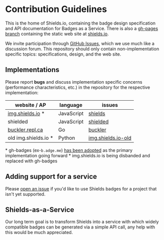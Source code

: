 # Contribution Guidelines

This is the home of Shields.io, containing the badge design specification and API documentation for Badges as a Service. There is also a [gh-pages branch][website] containing the static web site at [shields.io][].

We invite participation through [GitHub Issues][], which we use much like a discussion forum. This repository should only contain non-implementation specific topics: specifications, design, and the web site.

## Implementations

Please report **bugs** and discuss implementation specific concerns (performance characteristics, etc.) in the repository for the respective implementation:

| website / AP                  | language   | issues                        |
| ----------------------------- | ---------- | ----------------------------- |
| [img.shields.io][] *          | JavaScript | [shields][gh-badges issues]   |
| shielded                      | JavaScript | [shielded][shielded issues]   |
| [buckler.repl.ca][]           | Go         | [buckler][buckler issues]     |
| old img.shields.io *          | Python     | [img.shields.io-old][]        |

\* gh-badges (ex-`b.adge.me`) [has been adopted][primary] as the primary implementation going forward
\* img.shields.io is being disbanded and replaced with gh-badges

## Adding support for a service

Please [open an issue][new issue] if you'd like to use Shields badges for a project that isn't yet supported.

## Shields-as-a-Service

Our long term goal is to transform Shields into a service with which widely compatible badges can be generated via a simple API call, any help with this would be much appreciated.

[shields.io]: http://shields.io/
[website]: https://github.com/badges/shields/tree/gh-pages
[GitHub Issues]: https://github.com/badges/shields/issues
[new issue]: https://github.com/badges/shields/issues/new

[img.shields.io]: http://img.shields.io/
[gh-badges issues]: https://github.com/badges/shields/issues
[primary]: https://github.com/badges/shields/issues/94

[shielded issues]: https://github.com/badges/shielded/issues

[buckler.repl.ca]: http://buckler.repl.ca/
[buckler issues]: https://github.com/badges/buckler/issues

[img.shields.io-old]: https://github.com/badges/img.shields.io-old/issues

